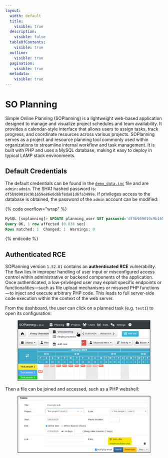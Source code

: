 ```yaml
---
layout:
  width: default
  title:
    visible: true
  description:
    visible: false
  tableOfContents:
    visible: true
  outline:
    visible: true
  pagination:
    visible: true
  metadata:
    visible: true
---
```


# SO Planning

Simple Online Planning (SOPlanning) is a lightweight web-based application designed to manage and visualize project schedules and team availability. It provides a calendar-style interface that allows users to assign tasks, track progress, and coordinate resources across various projects. SOPlanning serves as a project and resource planning tool commonly used within organizations to streamline internal workflow and task management. It is built with PHP and uses a MySQL database, making it easy to deploy in typical LAMP stack environments.

## Default Credentials

The default credentials can be found in the [`demo_data.inc`](https://app.gitbook.com/o/asuXdppEfmgK9Dr478w0/s/mjLkek16kB60c2WFd5lf/) file and are `admin:admin`. The SHA1 hashed password is: `df5b909019c9b1659e86e0d6bf8da81d6fa3499e`. If privileges access to the database is obtained, the password of the `admin`  account can be modified:

{% code overflow="wrap" %}
```sql
MySQL [soplanning]> UPDATE planning_user SET password='df5b909019c9b1659e86e0d6bf8da81d6fa3499e' WHERE login='admin';
Query OK, 1 row affected (0.038 sec)
Rows matched: 1  Changed: 1  Warnings: 0
```
{% endcode %}

## Authenticated RCE

SOPlanning version `1.52.01` contains an **authenticated RCE** vulnerability. The flaw lies in improper handling of user input or misconfigured access control within administrative or backend components of the application. Once authenticated, a low-privileged user may exploit specific endpoints or functionalities—such as file upload mechanisms or misused PHP functions—to inject and execute arbitrary PHP code. This leads to full server-side code execution within the context of the web server.

From the dashboard, the user can click on a planned task (e.g. `test1`) to open its configuration:

<figure><img src="../../.gitbook/assets/soplanning_tasks.png" alt="" width="563"><figcaption></figcaption></figure>

Then a file can be joined and accessed, such as a PHP webshell:

<figure><img src="../../.gitbook/assets/soplanning_file.png" alt="" width="563"><figcaption></figcaption></figure>

